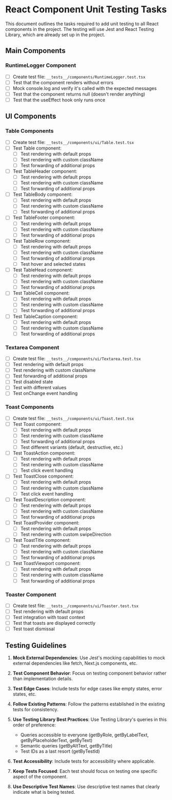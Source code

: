 # React Component Unit Testing Tasks

This document outlines the tasks required to add unit testing to all React components in the project. The testing will use Jest and React Testing Library, which are already set up in the project.

## Main Components

### RuntimeLogger Component
- [ ] Create test file: `__tests__/components/RuntimeLogger.test.tsx`
- [ ] Test that the component renders without errors
- [ ] Mock console.log and verify it's called with the expected messages
- [ ] Test that the component returns null (doesn't render anything)
- [ ] Test that the useEffect hook only runs once

## UI Components

### Table Components
- [ ] Create test file: `__tests__/components/ui/Table.test.tsx`
- [ ] Test Table component:
  - [ ] Test rendering with default props
  - [ ] Test rendering with custom className
  - [ ] Test forwarding of additional props
- [ ] Test TableHeader component:
  - [ ] Test rendering with default props
  - [ ] Test rendering with custom className
  - [ ] Test forwarding of additional props
- [ ] Test TableBody component:
  - [ ] Test rendering with default props
  - [ ] Test rendering with custom className
  - [ ] Test forwarding of additional props
- [ ] Test TableFooter component:
  - [ ] Test rendering with default props
  - [ ] Test rendering with custom className
  - [ ] Test forwarding of additional props
- [ ] Test TableRow component:
  - [ ] Test rendering with default props
  - [ ] Test rendering with custom className
  - [ ] Test forwarding of additional props
  - [ ] Test hover and selected states
- [ ] Test TableHead component:
  - [ ] Test rendering with default props
  - [ ] Test rendering with custom className
  - [ ] Test forwarding of additional props
- [ ] Test TableCell component:
  - [ ] Test rendering with default props
  - [ ] Test rendering with custom className
  - [ ] Test forwarding of additional props
- [ ] Test TableCaption component:
  - [ ] Test rendering with default props
  - [ ] Test rendering with custom className
  - [ ] Test forwarding of additional props

### Textarea Component
- [ ] Create test file: `__tests__/components/ui/Textarea.test.tsx`
- [ ] Test rendering with default props
- [ ] Test rendering with custom className
- [ ] Test forwarding of additional props
- [ ] Test disabled state
- [ ] Test with different values
- [ ] Test onChange event handling

### Toast Components
- [ ] Create test file: `__tests__/components/ui/Toast.test.tsx`
- [ ] Test Toast component:
  - [ ] Test rendering with default props
  - [ ] Test rendering with custom className
  - [ ] Test forwarding of additional props
  - [ ] Test different variants (default, destructive, etc.)
- [ ] Test ToastAction component:
  - [ ] Test rendering with default props
  - [ ] Test rendering with custom className
  - [ ] Test click event handling
- [ ] Test ToastClose component:
  - [ ] Test rendering with default props
  - [ ] Test rendering with custom className
  - [ ] Test click event handling
- [ ] Test ToastDescription component:
  - [ ] Test rendering with default props
  - [ ] Test rendering with custom className
  - [ ] Test forwarding of additional props
- [ ] Test ToastProvider component:
  - [ ] Test rendering with default props
  - [ ] Test rendering with custom swipeDirection
- [ ] Test ToastTitle component:
  - [ ] Test rendering with default props
  - [ ] Test rendering with custom className
  - [ ] Test forwarding of additional props
- [ ] Test ToastViewport component:
  - [ ] Test rendering with default props
  - [ ] Test rendering with custom className
  - [ ] Test forwarding of additional props

### Toaster Component
- [ ] Create test file: `__tests__/components/ui/Toaster.test.tsx`
- [ ] Test rendering with default props
- [ ] Test integration with toast context
- [ ] Test that toasts are displayed correctly
- [ ] Test toast dismissal

## Testing Guidelines

1. **Mock External Dependencies**: Use Jest's mocking capabilities to mock external dependencies like fetch, Next.js components, etc.

2. **Test Component Behavior**: Focus on testing component behavior rather than implementation details.

3. **Test Edge Cases**: Include tests for edge cases like empty states, error states, etc.

4. **Follow Existing Patterns**: Follow the patterns established in the existing tests for consistency.

5. **Use Testing Library Best Practices**: Use Testing Library's queries in this order of preference:
   - Queries accessible to everyone (getByRole, getByLabelText, getByPlaceholderText, getByText)
   - Semantic queries (getByAltText, getByTitle)
   - Test IDs as a last resort (getByTestId)

6. **Test Accessibility**: Include tests for accessibility where applicable.

7. **Keep Tests Focused**: Each test should focus on testing one specific aspect of the component.

8. **Use Descriptive Test Names**: Use descriptive test names that clearly indicate what is being tested.